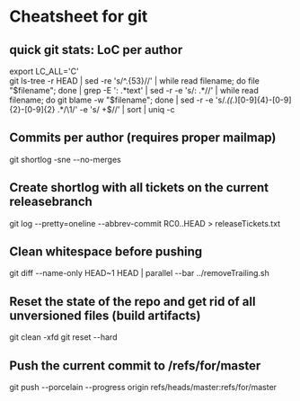 # Cheatsheet for git

## quick git stats: LoC per author
export LC_ALL='C'  
git ls-tree -r HEAD | sed -re 's/^.{53}//' | while read filename; do file "$filename"; done | grep -E ': .*text' | sed -r -e 's/: .*//' | while read filename; do git blame -w "$filename"; done | sed -r -e 's/.*\((.*)[0-9]{4}-[0-9]{2}-[0-9]{2} .*/\1/' -e 's/ +$//' | sort | uniq -c

## Commits per author (requires proper mailmap)
git shortlog -sne --no-merges

## Create shortlog with all tickets on the current releasebranch
git log --pretty=oneline --abbrev-commit RC0..HEAD > releaseTickets.txt

## Clean whitespace before pushing
git diff --name-only HEAD~1 HEAD | parallel --bar ../removeTrailing.sh

## Reset the state of the repo and get rid of all unversioned files (build artifacts)
git clean -xfd
git reset --hard

## Push the current commit to /refs/for/master
git push --porcelain --progress origin refs/heads/master:refs/for/master
